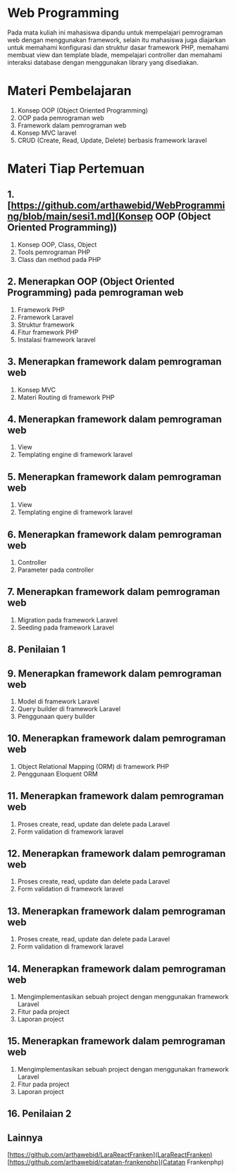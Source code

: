 # Web Programming
Pada mata kuliah ini mahasiswa dipandu untuk mempelajari pemrograman web dengan menggunakan framework, selain itu mahasiswa juga 
diajarkan untuk memahami konfigurasi dan struktur dasar framework PHP, memahami membuat view dan template blade, mempelajari 
controller dan memahami interaksi database dengan menggunakan library yang disediakan.

# Materi Pembelajaran 
1. Konsep OOP (Object Oriented Programming) 
2. OOP pada pemrograman web 
3. Framework dalam pemrograman web 
4. Konsep MVC laravel 
5. CRUD (Create, Read, Update, Delete) berbasis framework laravel

# Materi Tiap Pertemuan
## 1. [https://github.com/arthawebid/WebProgramming/blob/main/sesi1.md](Konsep OOP (Object Oriented Programming))
1. Konsep OOP, Class, Object 
2. Tools pemrograman PHP
3. Class dan method pada PHP
## 2. Menerapkan OOP (Object Oriented Programming) pada pemrograman web
1. Framework PHP 
2. Framework Laravel
3. Struktur framework 
4. Fitur framework PHP 
5. Instalasi framework laravel 
## 3. Menerapkan framework dalam pemrograman web
1. Konsep MVC 
2. Materi Routing di framework PHP
## 4. Menerapkan framework dalam pemrograman web
1. View
2. Templating engine di framework laravel 
## 5. Menerapkan framework dalam pemrograman web
1. View
2. Templating engine di framework laravel 
## 6. Menerapkan framework dalam pemrograman web
1. Controller  
2. Parameter pada controller 
## 7. Menerapkan framework dalam pemrograman web
1. Migration pada framework Laravel 
2. Seeding pada framework Laravel 
## 8. Penilaian 1
## 9. Menerapkan framework dalam pemrograman web
1. Model di framework Laravel 
2. Query builder di framework Laravel
3. Penggunaan query builder 
## 10. Menerapkan framework dalam pemrograman web
1. Object Relational Mapping (ORM) di framework PHP 
2. Penggunaan Eloquent ORM
## 11. Menerapkan framework dalam pemrograman web
1. Proses create, read, update dan delete pada Laravel 
2. Form validation di framework laravel
## 12. Menerapkan framework dalam pemrograman web
1. Proses create, read, update dan delete pada Laravel 
2. Form validation di framework laravel
## 13. Menerapkan framework dalam pemrograman web
1. Proses create, read, update dan delete pada Laravel 
2. Form validation di framework laravel
## 14. Menerapkan framework dalam pemrograman web
1. Mengimplementasikan sebuah project dengan menggunakan framework Laravel 
2. Fitur pada project
3. Laporan project 
## 15. Menerapkan framework dalam pemrograman web
1. Mengimplementasikan sebuah project dengan menggunakan framework Laravel 
2. Fitur pada project
3. Laporan project 
## 16. Penilaian 2

## Lainnya
[https://github.com/arthawebid/LaraReactFranken](LaraReactFranken)
[https://github.com/arthawebid/catatan-frankenphp](Catatan Frankenphp)
